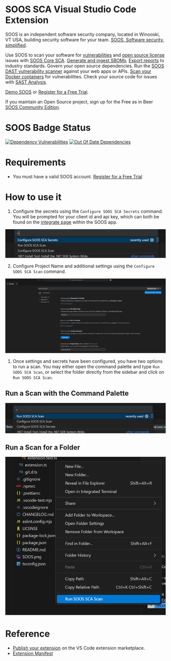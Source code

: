 # SOOS SCA Visual Studio Code Extension

SOOS is an independent software security company, located in Winooski, VT USA, building security software for your team. [SOOS, Software security, simplified](https://soos.io).

Use SOOS to scan your software for [vulnerabilities](https://app.soos.io/research/vulnerabilities) and [open source license](https://app.soos.io/research/licenses) issues with [SOOS Core SCA](https://soos.io/products/sca). [Generate and ingest SBOMs](https://soos.io/products/sbom-manager). [Export reports](https://kb.soos.io/project-exports-and-reports) to industry standards. Govern your open source dependencies. Run the [SOOS DAST vulnerability scanner](https://soos.io/products/dast) against your web apps or APIs. [Scan your Docker containers](https://soos.io/products/containers) for vulnerabilities. Check your source code for issues with [SAST Analysis](https://soos.io/products/sast).

[Demo SOOS](https://app.soos.io/demo) or [Register for a Free Trial](https://app.soos.io/register).

If you maintain an Open Source project, sign up for the Free as in Beer [SOOS Community Edition](https://soos.io/products/community-edition).

# SOOS Badge Status
[![Dependency Vulnerabilities](https://img.shields.io/endpoint?url=https%3A%2F%2Fapi-hooks.soos.io%2Fapi%2Fshieldsio-badges%3FbadgeType%3DDependencyVulnerabilities%26pid%3Dmq2namc8k%26)](https://app.soos.io)
[![Out Of Date Dependencies](https://img.shields.io/endpoint?url=https%3A%2F%2Fapi-hooks.soos.io%2Fapi%2Fshieldsio-badges%3FbadgeType%3DOutOfDateDependencies%26pid%3Dmq2namc8k%26)](https://app.soos.io)

# Requirements

- You must have a valid SOOS account. [Register for a Free Trial](https://app.soos.io/register)

# How to use it

1. Configure the secrets using the `Configure SOOS SCA Secrets` command. You will be prompted for your client id and api key, which can both be found on the [integrate page](https://app.soos.io/integrate/sca/) within the SOOS app.

![Configure secrets](./assets/configure_secrets.png)

2. Configure Project Name and additional settings using the `Configure SOOS SCA Scan` command.

![Configure settings](./assets/configure_scan.png)

1. Once settings and secrets have been configured, you have two options to run a scan. You may either open the command palette and type `Run SOOS SCA Scan`, or select the folder directly from the sidebar and click on `Run SOOS SCA Scan`.

## Run a Scan with the Command Palette
![Perform scan from command palette](./assets/run_scan_command_palette.png)

## Run a Scan for a Folder
![Perform scan from menu](./assets/run_scan.png)

# Reference

- [Publish your extension](https://code.visualstudio.com/api/working-with-extensions/publishing-extension) on the VS Code extension marketplace.
- [Extension Manifest](https://vscode-docs.readthedocs.io/en/latest/extensionAPI/extension-manifest/)
